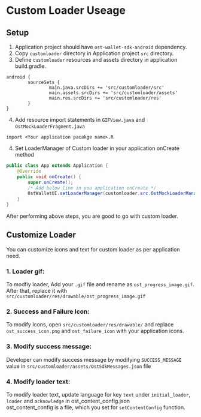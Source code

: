 # Custom Loader Useage

## Setup
1. Application project should have `ost-wallet-sdk-android` dependency.
2. Copy `customloader` directory in Application project `src` directory.
3. Define `customloader` resources and assets directory in application build.gradle.
```
android {
        sourceSets {
                main.java.srcDirs += 'src/customloader/src'
                main.assets.srcDirs += 'src/customloader/assets'
                main.res.srcDirs += 'src/customloader/res'
        }
}
```
4. Add resource import statements in `GIFView.java` and `OstMockLoaderFragment.java`
```
import <Your application pacakge name>.R
```

4. Set LoaderManager of Custom loader in your application onCreate method
```java
public class App extends Application {
    @Override
    public void onCreate() {
        super.onCreate();
        /* Add below line in you application onCreate */
        OstWalletUI.setLoaderManager(customloader.src.OstMockLoaderManager.getInstance());
    }
}
```

After performing above steps, you are good to go with custom loader.

## Customize Loader

You can customize icons and text for custom loader as per application need.

### 1. Loader gif:
To modfiy loader, Add your `.gif` file and rename as `ost_progress_image.gif`. After that, replace it with `src/customloader/res/drawable/ost_progress_image.gif`<br/>

### 2. Success and Failure Icon:
To modify Icons, open `src/customloader/res/drawable/` and replace `ost_success_icon.png` and `ost_failure_icon` with your application icons.

### 3. Modify success message:
Developer can modify success message by modifying `SUCCESS_MESSAGE` value in `src/customloader/assets/OstSdkMessages.json` file

### 4. Modify loader text:
To modify loader text, update language for key `text` under `initial_loader`, `loader` and `acknowledge` in ost_content_config.json <br/>
ost_content_config is a file, which you set for `setContentConfig` function.
